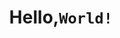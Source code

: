 <div  style="font-family: -apple-system, BlinkMacSystemFont, 'Segoe UI', Roboto, Oxygen, Ubuntu, Cantarell, 'Open Sans', 'Helvetica Neue', sans-serif;">
  
<b><h1 align="center">Hello,```World!```</h1></b>

</div>

<!--Hello-->
